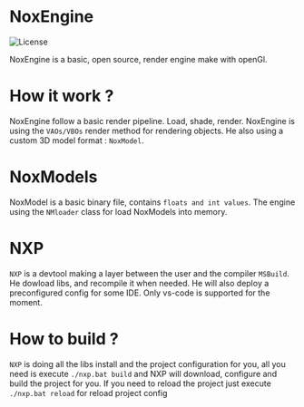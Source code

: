 # NoxEngine

![License](https://img.shields.io/apm/l/vim-mode)

NoxEngine is a basic, open source, render engine make with openGl.

How it work ?
=====

NoxEngine follow a basic render pipeline. Load, shade, render. NoxEngine is using the `VAOs/VBOs` render method for rendering objects. He also using a custom 3D model format : `NoxModel`.

NoxModels
=====

NoxModel is a basic binary file, contains `floats and int values`. The engine using the `NMloader` class for load NoxModels into memory.

NXP
=====

`NXP` is a devtool making a layer between the user and the compiler `MSBuild`. He dowload libs, and recompile it when needed. He will also deploy a preconfigured config for some IDE. Only vs-code is supported for the moment.

How to build ?
=====

`NXP` is doing all the libs install and the project configuration for you, all you need is execute `./nxp.bat build` and NXP will download, configure and build the project for you. If you need to reload the project just execute `./nxp.bat reload` for reload project config
